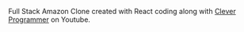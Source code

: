 Full Stack Amazon Clone created with React coding along with [Clever Programmer](https://www.youtube.com/watch?v=RDV3Z1KCBvo&t=5525s) on Youtube.
